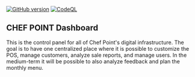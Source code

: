 [![GitHub version](https://badge.fury.io/gh/joao-vasconcelos%2Fdashboard.svg)](https://badge.fury.io/gh/joao-vasconcelos%2Fdashboard)
[![CodeQL](https://github.com/joao-vasconcelos/dashboard/actions/workflows/codeql-analysis.yml/badge.svg)](https://github.com/joao-vasconcelos/dashboard/actions/workflows/codeql-analysis.yml)

## CHEF POINT Dashboard

This is the control panel for all of Chef Point's digital infrastructure. The goal is to have one centralized place where it is possible to customize
the POS, manage customers, analyze sale reports, and manage users. In the medium-term it will be possible to also analyze feedback and plan the
monthly menu.
